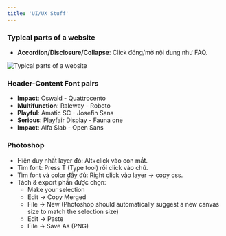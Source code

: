 ```yaml
---
title: 'UI/UX Stuff'
---
```


### Typical parts of a website

- **Accordion/Disclosure/Collapse**: Click đóng/mở nội dung như FAQ.

![Typical parts of a website](https://imgur.com/MyJJ16E.png)

### Header-Content Font pairs

- **Impact**: Oswald - Quattrocento
- **Multifunction**: Raleway - Roboto
- **Playful**: Amatic SC - Josefin Sans
- **Serious**: Playfair Display - Fauna one
- **Impact**: Alfa Slab - Open Sans

### Photoshop

- Hiện duy nhất layer đó: Alt+click vào con mắt.
- Tìm font: Press T (Type tool) rồi click vào chữ.
- Tìm font và color đầy đủ: Right click vào layer -> copy css.
- Tách & export phần được chọn:
  - Make your selection
  - Edit -> Copy Merged
  - File -> New (Photoshop should automatically suggest a new canvas size to match the selection size)
  - Edit -> Paste
  - File -> Save As (PNG)
